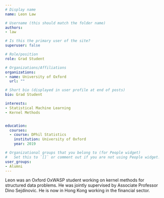 ```yaml
---
# Display name
name: Leon Law

# Username (this should match the folder name)
authors:
- law

# Is this the primary user of the site?
superuser: false

# Role/position
role: Grad Student

# Organizations/Affiliations
organizations:
- name: University of Oxford
  url: ""

# Short bio (displayed in user profile at end of posts)
bio: Grad Student

interests:
- Statistical Machine Learning
- Kernel Methods


education:
  courses:
  - course: DPhil Statistics
    institution: University of Oxford
    year: 2019

# Organizational groups that you belong to (for People widget)
#   Set this to `[]` or comment out if you are not using People widget.
user_groups:
- Alumni
---
```


Leon was an Oxford OxWASP student working on kernel methods for structured data problems. He was jointly supervised by Associate Professor Dino Sejdinovic. He is now in Hong Kong working in the financial sector.
